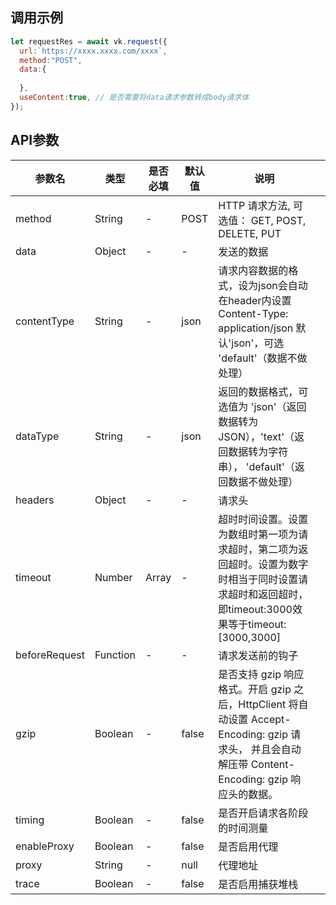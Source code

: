 ## 调用示例
```js
let requestRes = await vk.request({
  url:`https://xxxx.xxxx.com/xxxx`,
  method:"POST",
  data:{
  
  },
  useContent:true, // 是否需要将data请求参数转成body请求体
});
```
## API参数 
| 参数名           | 类型       | 是否必填  | 默认值   | 说明                                                                                                            |                                                                                             |
|---------------|----------|-------|-------|---------------------------------------------------------------------------------------------------------------|---------------------------------------------------------------------------------------------|
| method        | String   | -     | POST  | HTTP 请求方法, 可选值： GET, POST, DELETE, PUT                                                                        |                                                                                             |
| data          | Object   | -     | -     | 发送的数据                                                                                                         |                                                                                             |
| contentType | String   | -     | json     | 请求内容数据的格式，设为json会自动在header内设置Content-Type: application/json 默认'json'，可选 'default'（数据不做处理） 
| dataType      | String   | -     | json     | 返回的数据格式，可选值为 'json'（返回数据转为JSON），'text'（返回数据转为字符串）， 'default'（返回数据不做处理）                                           |                                                                                             |
| headers       | Object   | -     | -     | 请求头                                                                                                           |                                                                                             |
| timeout       | Number   | Array | -     |                                                                                                            超时时间设置。设置为数组时第一项为请求超时，第二项为返回超时。设置为数字时相当于同时设置请求超时和返回超时，即timeout:3000效果等于timeout:[3000,3000] |
| beforeRequest | Function | -     | -     | 请求发送前的钩子                                                                                                      |                                                                                             |
| gzip          | Boolean  | -     | false | 是否支持 gzip 响应格式。开启 gzip 之后，HttpClient 将自动设置 Accept-Encoding: gzip 请求头， 并且会自动解压带 Content-Encoding: gzip 响应头的数据。 |                                                                                             |
| timing        | Boolean  | -     | false | 是否开启请求各阶段的时间测量                                                                                                |                                                                                             |
| enableProxy   | Boolean  | -     | false | 是否启用代理         
| proxy| String| -     | null| 代理地址        
| trace| Boolean| -     | false| 是否启用捕获堆栈                                                                                    |                                                                                             |
